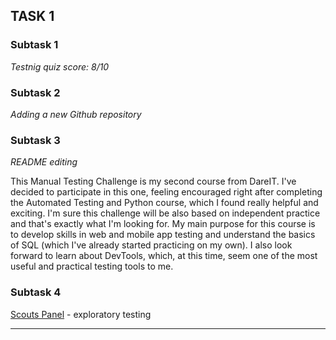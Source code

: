 ## TASK 1 ##

### Subtask 1 ###
_Testnig quiz score: 8/10_

### Subtask 2 ###
_Adding a new Github repository_

### Subtask 3 ###
_README editing_

This Manual Testing Challenge is my second course from DareIT. I've decided to participate in this one, feeling encouraged right after completing the Automated Testing and Python course, which I found really helpful and exciting. I'm sure this challenge will be also based on independent practice and that's exactly what I'm looking for. My main purpose for this course is to develop skills in web and mobile app testing and understand the basics of SQL (which I've already started practicing on my own). I also look forward to learn about DevTools, which, at this time, seem one of the most useful and practical testing tools to me.

### Subtask 4 ###
[Scouts Panel](https://scouts-test.futbolkolektyw.pl/en) - exploratory testing

----------------------------

